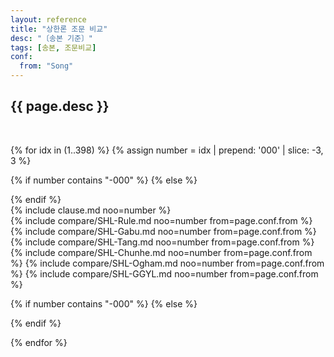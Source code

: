 ```yaml
---
layout: reference
title: "상한론 조문 비교"
desc: "〔송본 기준〕"
tags: [송본, 조문비교]
conf:
  from: "Song"
---
```


{{ page.desc }}
---------

<br>

{% for idx in (1..398) %}
{% assign number = idx | prepend: '000' | slice: -3, 3 %}

{% if number contains "-000" %}
{% else %}
<div id="{{number}}" class="compare-set">
{% endif %}

<div class="origin" markdown="1">
{% include clause.md noo=number %}
</div>

<div class="compared" markdown="1">
{% include compare/SHL-Rule.md noo=number from=page.conf.from %}
{% include compare/SHL-Gabu.md noo=number from=page.conf.from %}
{% include compare/SHL-Tang.md noo=number from=page.conf.from %}
{% include compare/SHL-Chunhe.md noo=number from=page.conf.from %}
{% include compare/SHL-Ogham.md noo=number from=page.conf.from %}
{% include compare/SHL-GGYL.md noo=number from=page.conf.from %}
</div>

{% if number contains "-000" %}
{% else %}
</div>
{% endif %}

{% endfor %}
